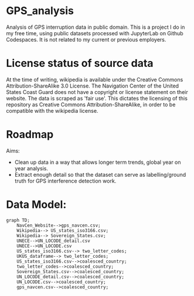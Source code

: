 # GPS_analysis
Analysis of GPS interruption data in public domain. This is a project I do in my free time, using public datasets processed with JupyterLab on Github Codespaces. It is not related to my current or previous employers.

# License status of source data
At the time of writing, wikipedia is available under the Creative Commons Attribution-ShareAlike 3.0 License. The Navigation Center of the United States Coast Guard does not have a copyright or license statement on their website. The data is scraped as 'fair use'. This dictates the licensing of this repository as Creative Commons Attribution-ShareAlike, in order to be compatible with the wikipedia license.

# Roadmap
Aims:
- Clean up data in a way that allows longer term trends, global year on year analysis.
- Extract enough detail so that the dataset can serve as labelling/ground truth for GPS interference detection work.  

# Data Model:  
```mermaid
graph TD;
    NavCen_Website-->gps_navcen.csv;
    Wikipedia--> US_states_iso3166.csv;
    Wikipedia--> Sovereign_States.csv;
    UNECE-->UN_LOCODE_detail.csv
    UNECE-->UN_LOCODE.csv
    US_states_iso3166.csv--> two_letter_codes;
    UKUS_dataframe--> two_letter_codes;
    US_states_iso3166.csv-->coalesced_country;
    two_letter_codes-->coalesced_country;
    Sovereign_States.csv-->coalesced_country;
    UN_LOCODE_detail.csv-->coalesced_country;
    UN_LOCODE.csv-->coalesced_country;
    gps_navcen.csv-->coalesced_country;
    
 ```
